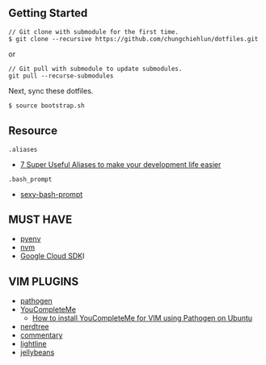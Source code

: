 ## Getting Started

```
// Git clone with submodule for the first time.
$ git clone --recursive https://github.com/chungchiehlun/dotfiles.git
```
or

```
// Git pull with submodule to update submodules.
git pull --recurse-submodules
```

Next, sync these dotfiles.

```bash
$ source bootstrap.sh
```

## Resource

`.aliases`
- [7 Super Useful Aliases to make your development life easier](https://codeburst.io/7-super-useful-aliases-to-make-your-development-life-easier-fef1ee7f9b73)

`.bash_prompt`
- [sexy-bash-prompt](https://github.com/twolfson/sexy-bash-prompt)

## MUST HAVE
- [pyenv](https://github.com/pyenv/pyenv)
- [nvm](https://github.com/creationix/nvm)
- [Google Cloud SDK](https://cloud.google.com/sdk/docs/#install_the_latest_cloud_tools_version_cloudsdk_current_version)I

## VIM PLUGINS
- [pathogen](https://github.com/tpope/vim-pathogen)
- [YouCompleteMe](https://github.com/Valloric/YouCompleteMe)
  - [How to install YouCompleteMe for VIM using Pathogen on Ubuntu](https://twinnation.org/articles/3/how-to-install-youcompleteme-for-vim-using-pathogen-on-ubuntu)
- [nerdtree](https://github.com/scrooloose/nerdtree)
- [commentary](https://github.com/tpope/vim-commentary)
- [lightline](https://github.com/itchyny/lightline.vim)
- [jellybeans](https://github.com/nanotech/jellybeans.vim)


